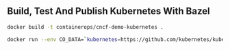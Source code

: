 ## Build, Test And Publish Kubernetes With Bazel

```bash
docker build -t containerops/cncf-demo-kubernetes .
```


```bash
docker run --env CO_DATA=`kubernetes=https://github.com/kubernetes/kubernetes.git action=build` containerops/cncf-demo-kubernetes:latest
```
